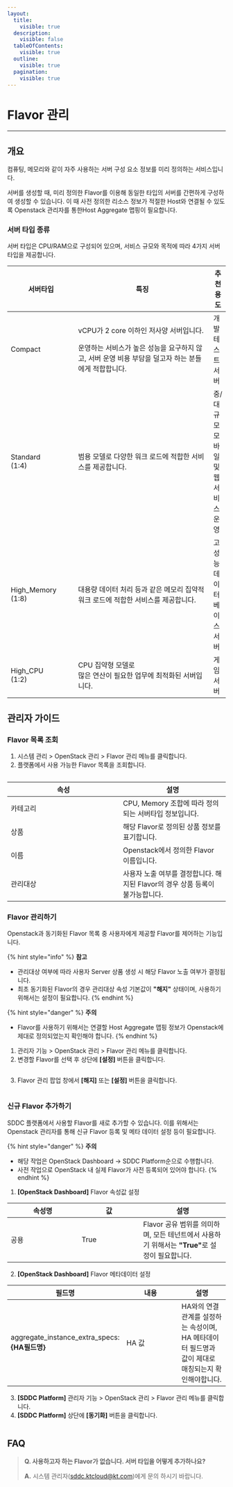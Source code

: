 ```yaml
---
layout:
  title:
    visible: true
  description:
    visible: false
  tableOfContents:
    visible: true
  outline:
    visible: true
  pagination:
    visible: true
---
```


# Flavor 관리

***

## 개요

컴퓨팅, 메모리와 같이 자주 사용하는 서버 구성 요소 정보를 미리 정의하는 서비스입니다.

서버를 생성할 때, 미리 정의한 Flavor를 이용해 동일한 타입의 서버를 간편하게 구성하여 생성할 수 있습니다. 이 때 사전 정의한 리소스 정보가 적절한 Host와 연결될 수 있도록 Openstack 관리자를 통한Host Aggregate 맵핑이 필요합니다.



### 서버 타입 종류

서버 타입은 CPU/RAM으로 구성되어 있으며, 서비스 규모와 목적에 따라 4가지 서버 타입을 제공합니다.

<table><thead><tr><th width="156">서버타입</th><th width="418">특징</th><th>추천 용도</th></tr></thead><tbody><tr><td>Compact</td><td><p>vCPU가 2 core 이하인 저사양 서버입니다.</p><p>운영하는 서비스가 높은 성능을 요구하지 않고, 서버 운영 비용 부담을 덜고자 하는 분들에게 적합합니다.</p></td><td>개발 테스트 서버</td></tr><tr><td>Standard<br>(1:4)</td><td>범용 모델로 다양한 워크 로드에 적합한 서비스를 제공합니다.</td><td>중/대규모 모바일 및 웹 서비스 운영</td></tr><tr><td>High_Memory<br>(1:8)</td><td>대용량 데이터 처리 등과 같은 메모리 집약적 워크 로드에 적합한 서비스를 제공합니다.</td><td>고성능 데이터베이스 서버</td></tr><tr><td>High_CPU<br>(1:2)</td><td>CPU 집약형 모델로<br>많은 연산이 필요한 업무에 최적화된 서버입니다.</td><td>게임 서버</td></tr></tbody></table>



## 관리자 가이드

### Flavor 목록 조회

1. 시스템 관리 > OpenStack 관리 > Flavor 관리 메뉴를 클릭합니다.
2. 플랫폼에서 사용 가능한 Flavor 목록을 조회합니다.

<figure><img src="../../.gitbook/assets/image (747).png" alt=""><figcaption></figcaption></figure>

<table><thead><tr><th width="243">속성</th><th>설명</th></tr></thead><tbody><tr><td>카테고리</td><td>CPU, Memory 조합에 따라 정의되는 서버타입 정보입니다.</td></tr><tr><td>상품</td><td>해당 Flavor로 정의된 상품 정보를 표기합니다.</td></tr><tr><td>이름</td><td>Openstack에서 정의한 Flavor 이름입니다.</td></tr><tr><td>관리대상</td><td>사용자 노출 여부를 결정합니다. 해지된 Flavor의 경우 상품 등록이 불가능합니다.</td></tr></tbody></table>

### Flavor 관리하기

Openstack과 동기화된 Flavor 목록 중 사용자에게 제공할 Flavor를 제어하는 기능입니다.

{% hint style="info" %}
**참고**

* 관리대상 여부에 따라 사용자 Server 상품 생성 시 해당 Flavor 노출 여부가 결정됩니다.
* 최초 동기화된 Flavor의 경우 관리대상 속성 기본값이 **"해지"** 상태이며, 사용하기 위해서는 설정이 필요합니다.
{% endhint %}

{% hint style="danger" %}
**주의**

* Flavor를 사용하기 위해서는 연결할 Host Aggregate 맵핑 정보가 Openstack에 제대로 정의되었는지 확인해야 합니다.
{% endhint %}

1. 관리자 기능 > OpenStack 관리 > Flavor 관리 메뉴를 클릭합니다.
2. 변경할 Flavor를 선택 후 상단에 **\[설정]** 버튼을 클릭합니다.

<figure><img src="../../.gitbook/assets/image (750).png" alt=""><figcaption></figcaption></figure>

3. Flavor 관리 팝업 창에서 **\[해지]** 또는 **\[설정]** 버튼을 클릭합니다.

<figure><img src="../../.gitbook/assets/image (749).png" alt=""><figcaption></figcaption></figure>



### 신규 Flavor 추가하기

SDDC 플랫폼에서 사용할 Flavor를 새로 추가할 수 있습니다. 이를 위해서는 Openstack 관리자를 통해 신규 Flavor 등록 및 메타 데이터 설정 등이 필요합니다.

{% hint style="danger" %}
**주의**

* 해당 작업은 OpenStack Dashboard -> SDDC Platform순으로 수행합니다.
* 사전 작업으로 OpenStack 내 실제 Flavor가 사전 등록되어 있어야 합니다.
{% endhint %}

1. **\[OpenStack Dashboard]** Flavor 속성값 설정

<table><thead><tr><th width="147.5008872763442">속성명</th><th width="126">값</th><th>설명</th></tr></thead><tbody><tr><td>공용</td><td>True</td><td>Flavor 공유 범위를 의미하며, 모든 테넌트에서 사용하기 위해서는 <strong>"True"</strong>로 설정이 필요합니다.</td></tr></tbody></table>

2. **\[OpenStack Dashboard]** Flavor 메타데이터 설정

<table><thead><tr><th width="226.5008872763442">필드명</th><th width="111">내용</th><th>설명</th></tr></thead><tbody><tr><td>aggregate_instance_extra_specs:<strong>{HA필드명}</strong></td><td>HA 값</td><td>HA와의 연결관계를 설정하는 속성이며, HA 메타데이터 필드명과 값이 제대로 매칭되는지 확인해야합니다.</td></tr></tbody></table>

3. **\[SDDC Platform]** 관리자 기능 > OpenStack 관리 > Flavor 관리 메뉴를 클릭합니다.
4. **\[SDDC Platform]** 상단에 **\[동기화]** 버튼을 클릭합니다.

<figure><img src="../../.gitbook/assets/image (748).png" alt=""><figcaption></figcaption></figure>



## FAQ

> **Q. 사용하고자 하는 Flavor가 없습니다. 서버 타입을 어떻게 추가하나요?**
>
> **A.** 시스템 관리자(sddc.ktcloud@kt.com)에게 문의 하시기 바랍니다.

